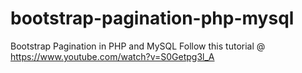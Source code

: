 # bootstrap-pagination-php-mysql
Bootstrap Pagination in PHP and MySQL
Follow this tutorial @ https://www.youtube.com/watch?v=S0Getpg3l_A
